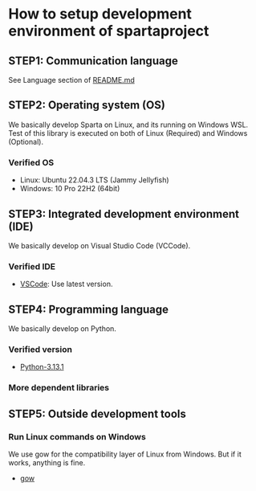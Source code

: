 # How to setup development environment of spartaproject

## STEP1: Communication language

See Language section of [README.md](README.md)

## STEP2: Operating system (OS)

We basically develop Sparta on Linux, and its running on Windows WSL. Test of this library is executed on both of Linux (Required) and Windows (Optional).

### Verified OS

- Linux: Ubuntu 22.04.3 LTS (Jammy Jellyfish)
- Windows: 10 Pro 22H2 (64bit)

## STEP3: Integrated development environment (IDE)

We basically develop on Visual Studio Code (VCCode).

### Verified IDE

- [VSCode](https://code.visualstudio.com/): Use latest version.

## STEP4: Programming language

We basically develop on Python.

### Verified version

- [Python-3.13.1](https://www.python.org/downloads/release/python-3131/)

### More dependent libraries

## STEP5: Outside development tools

### Run Linux commands on Windows

We use gow for the compatibility layer of Linux from Windows. But if it works, anything is fine.

- [gow](https://github.com/bmatzelle/gow)
